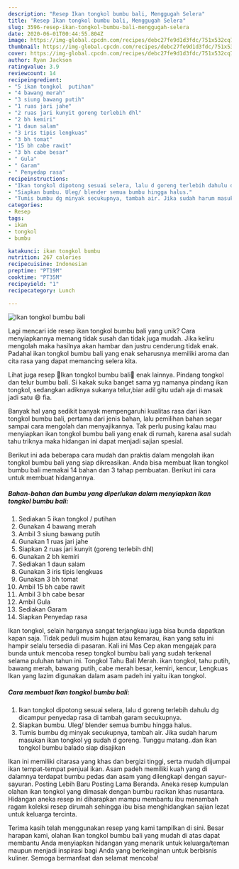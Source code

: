```yaml
---
description: "Resep Ikan tongkol bumbu bali, Menggugah Selera"
title: "Resep Ikan tongkol bumbu bali, Menggugah Selera"
slug: 3596-resep-ikan-tongkol-bumbu-bali-menggugah-selera
date: 2020-06-01T00:44:55.804Z
image: https://img-global.cpcdn.com/recipes/debc27fe9d1d3fdc/751x532cq70/ikan-tongkol-bumbu-bali-foto-resep-utama.jpg
thumbnail: https://img-global.cpcdn.com/recipes/debc27fe9d1d3fdc/751x532cq70/ikan-tongkol-bumbu-bali-foto-resep-utama.jpg
cover: https://img-global.cpcdn.com/recipes/debc27fe9d1d3fdc/751x532cq70/ikan-tongkol-bumbu-bali-foto-resep-utama.jpg
author: Ryan Jackson
ratingvalue: 3.9
reviewcount: 14
recipeingredient:
- "5 ikan tongkol  putihan"
- "4 bawang merah"
- "3 siung bawang putih"
- "1 ruas jari jahe"
- "2 ruas jari kunyit goreng terlebih dhl"
- "2 bh kemiri"
- "1 daun salam"
- "3 iris tipis lengkuas"
- "3 bh tomat"
- "15 bh cabe rawit"
- "3 bh cabe besar"
- " Gula"
- " Garam"
- " Penyedap rasa"
recipeinstructions:
- "Ikan tongkol dipotong sesuai selera, lalu d goreng terlebih dahulu dg dicampur penyedap rasa di tambah garam secukupnya."
- "Siapkan bumbu. Uleg/ blender semua bumbu hingga halus."
- "Tumis bumbu dg minyak secukupnya, tambah air. Jika sudah harum masukan ikan tongkol yg sudah d goreng. Tunggu matang..dan ikan tongkol bumbu balado siap disajikan"
categories:
- Resep
tags:
- ikan
- tongkol
- bumbu

katakunci: ikan tongkol bumbu 
nutrition: 267 calories
recipecuisine: Indonesian
preptime: "PT19M"
cooktime: "PT35M"
recipeyield: "1"
recipecategory: Lunch

---
```



![Ikan tongkol bumbu bali](https://img-global.cpcdn.com/recipes/debc27fe9d1d3fdc/751x532cq70/ikan-tongkol-bumbu-bali-foto-resep-utama.jpg)

Lagi mencari ide resep ikan tongkol bumbu bali yang unik? Cara menyiapkannya memang tidak susah dan tidak juga mudah. Jika keliru mengolah maka hasilnya akan hambar dan justru cenderung tidak enak. Padahal ikan tongkol bumbu bali yang enak seharusnya memiliki aroma dan cita rasa yang dapat memancing selera kita.

Lihat juga resep 🌸Ikan tongkol bumbu bali🌸 enak lainnya. Pindang tongkol dan telur bumbu bali. Si kakak suka banget sama yg namanya pindang ikan tongkol, sedangkan adiknya sukanya telur,biar adil gitu udah aja di masak jadi satu 😄 fia.

Banyak hal yang sedikit banyak mempengaruhi kualitas rasa dari ikan tongkol bumbu bali, pertama dari jenis bahan, lalu pemilihan bahan segar sampai cara mengolah dan menyajikannya. Tak perlu pusing kalau mau menyiapkan ikan tongkol bumbu bali yang enak di rumah, karena asal sudah tahu triknya maka hidangan ini dapat menjadi sajian spesial.


Berikut ini ada beberapa cara mudah dan praktis dalam mengolah ikan tongkol bumbu bali yang siap dikreasikan. Anda bisa membuat Ikan tongkol bumbu bali memakai 14 bahan dan 3 tahap pembuatan. Berikut ini cara untuk membuat hidangannya.

<!--inarticleads1-->

##### Bahan-bahan dan bumbu yang diperlukan dalam menyiapkan Ikan tongkol bumbu bali:

1. Sediakan 5 ikan tongkol / putihan
1. Gunakan 4 bawang merah
1. Ambil 3 siung bawang putih
1. Gunakan 1 ruas jari jahe
1. Siapkan 2 ruas jari kunyit (goreng terlebih dhl)
1. Gunakan 2 bh kemiri
1. Sediakan 1 daun salam
1. Gunakan 3 iris tipis lengkuas
1. Gunakan 3 bh tomat
1. Ambil 15 bh cabe rawit
1. Ambil 3 bh cabe besar
1. Ambil  Gula
1. Sediakan  Garam
1. Siapkan  Penyedap rasa


Ikan tongkol, selain harganya sangat terjangkau juga bisa bunda dapatkan kapan saja. Tidak peduli musim hujan atau kemarau, ikan yang satu ini hampir selalu tersedia di pasaran. Kali ini Mas Cep akan mengajak para bunda untuk mencoba resep tongkol bumbu bali yang sudah terkenal selama puluhan tahun ini. Tongkol Tahu Bali Merah. ikan tongkol, tahu putih, bawang merah, bawang putih, cabe merah besar, kemiri, kencur, Lengkuas Ikan yang lazim digunakan dalam asam padeh ini yaitu ikan tongkol. 

<!--inarticleads2-->

##### Cara membuat Ikan tongkol bumbu bali:

1. Ikan tongkol dipotong sesuai selera, lalu d goreng terlebih dahulu dg dicampur penyedap rasa di tambah garam secukupnya.
1. Siapkan bumbu. Uleg/ blender semua bumbu hingga halus.
1. Tumis bumbu dg minyak secukupnya, tambah air. Jika sudah harum masukan ikan tongkol yg sudah d goreng. Tunggu matang..dan ikan tongkol bumbu balado siap disajikan


Ikan ini memiliki citarasa yang khas dan bergizi tinggi, serta mudah dijumpai ikan tempat-tempat penjual ikan. Asam padeh memiliki kuah yang di dalamnya terdapat bumbu pedas dan asam yang dilengkapi dengan sayur-sayuran. Posting Lebih Baru Posting Lama Beranda. Aneka resep kumpulan olahan ikan tongkol yang dimasak dengan bumbu racikan khas nusantara. Hidangan aneka resep ini diharapkan mampu membantu ibu menambah ragam koleksi resep dirumah sehingga ibu bisa menghidangkan sajian lezat untuk keluarga tercinta. 

Terima kasih telah menggunakan resep yang kami tampilkan di sini. Besar harapan kami, olahan Ikan tongkol bumbu bali yang mudah di atas dapat membantu Anda menyiapkan hidangan yang menarik untuk keluarga/teman maupun menjadi inspirasi bagi Anda yang berkeinginan untuk berbisnis kuliner. Semoga bermanfaat dan selamat mencoba!
